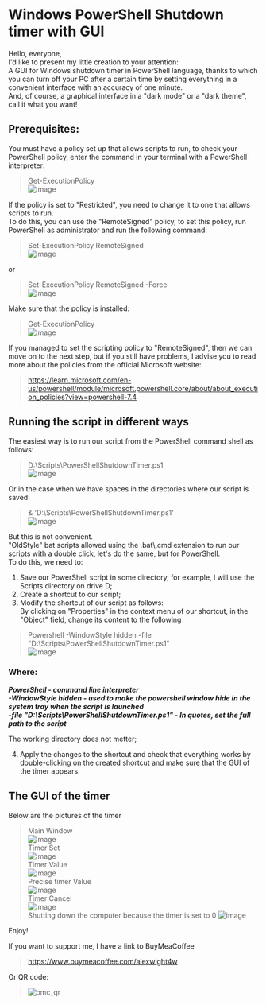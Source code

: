 # Windows PowerShell Shutdown timer with GUI

Hello, everyone,  
I'd like to present my little creation to your attention:  
A GUI for Windows shutdown timer in PowerShell language, thanks to which you can turn off your PC after a certain time by setting everything in a convenient interface with an accuracy of one minute.  
And, of course, a graphical interface in a "dark mode" or a "dark theme", call it what you want!  
## Prerequisites:

You must have a policy set up that allows scripts to run, to check your PowerShell policy, enter the command in your terminal with a PowerShell interpreter:  
>Get-ExecutionPolicy  
>![image](https://github.com/AlexJBFirst/PowerShell_Shutdown_Timer/assets/155481723/95d0195f-2578-4a85-90f7-4e03dc30bea4)  

If the policy is set to "Restricted", you need to change it to one that allows scripts to run.  
To do this, you can use the "RemoteSigned" policy, to set this policy, run PowerShell as administrator and run the following command:  
>Set-ExecutionPolicy RemoteSigned  
>![image](https://github.com/AlexJBFirst/PowerShell_Shutdown_Timer/assets/155481723/2657d142-9937-4217-bff7-1c42b464807b)  

or  
>Set-ExecutionPolicy RemoteSigned -Force  
>![image](https://github.com/AlexJBFirst/PowerShell_Shutdown_Timer/assets/155481723/41368f6a-ac42-46af-8342-ad2473e6f850)  

Make sure that the policy is installed:  
>Get-ExecutionPolicy  
>![image](https://github.com/AlexJBFirst/PowerShell_Shutdown_Timer/assets/155481723/d9f5cc52-7973-4355-a350-7fc79e202557)  

If you managed to set the scripting policy to "RemoteSigned", then we can move on to the next step, but if you still have problems, I advise you to read more about the policies from the official Microsoft website:  
>https://learn.microsoft.com/en-us/powershell/module/microsoft.powershell.core/about/about_execution_policies?view=powershell-7.4  

## Running the script in different ways

The easiest way is to run our script from the PowerShell command shell as follows:  
>D:\Scripts\PowerShellShutdownTimer.ps1  
>![image](https://github.com/AlexJBFirst/PowerShell_Shutdown_Timer/assets/155481723/6f2ba88a-301b-4051-8450-a396abaae3a4)  

Or in the case when we have spaces in the directories where our script is saved:  
>& 'D:\Scripts\PowerShellShutdownTimer.ps1'  
>![image](https://github.com/AlexJBFirst/PowerShell_Shutdown_Timer/assets/155481723/8f2275f9-623e-4ebf-ae53-9ab0c02950fa)  

But this is not convenient.   
"OldStyle" bat scripts allowed using the .bat\\.cmd extension to run our scripts with a double click, let's do the same, but for PowerShell.  
To do this, we need to:  
1) Save our PowerShell script in some directory, for example, I will use the Scripts directory on drive D;  
2) Create a shortcut to our script;  
3) Modify the shortcut of our script as follows:  
By clicking on "Properties" in the context menu of our shortcut, in the "Object" field, change its content to the following  
>Powershell -WindowStyle hidden -file "D:\Scripts\PowerShellShutdownTimer.ps1"  
>![image](https://github.com/AlexJBFirst/PowerShell_Shutdown_Timer/assets/155481723/0f1d713d-53ca-42ff-b387-3f52e3745980)  

### Where:  
***PowerShell - command line interpreter  
-WindowStyle hidden - used to make the powershell window hide in the system tray when the script is launched  
-file "D:\Scripts\PowerShellShutdownTimer.ps1" - In quotes, set the full path to the script***  

The working directory does not metter;  

4) Apply the changes to the shortcut and check that everything works by double-clicking on the created shortcut and make sure that the GUI of the timer appears.  

## The GUI of the timer

Below are the pictures of the timer  

>Main Window  
>![image](https://github.com/AlexJBFirst/PowerShell_Shutdown_Timer/assets/155481723/9a830b8d-7302-43e9-984c-1989b65b6998)    
>Timer Set  
>![image](https://github.com/AlexJBFirst/PowerShell_Shutdown_Timer/assets/155481723/0c7e1bb9-a2af-43bf-9b4b-e917a9ca9e1b)  
>Timer Value  
>![image](https://github.com/AlexJBFirst/PowerShell_Shutdown_Timer/assets/155481723/7adc5176-baa6-423c-94eb-fceef0ed6a1d)  
>Precise timer Value  
>![image](https://github.com/AlexJBFirst/PowerShell_Shutdown_Timer/assets/155481723/41537522-64f2-4663-92c3-9e69f6dea8dc)  
>Timer Cancel  
>![image](https://github.com/AlexJBFirst/PowerShell_Shutdown_Timer/assets/155481723/d3966afe-14f4-4beb-b881-891ba7b2ad90)  
>Shutting down the computer because the timer is set to 0
>![image](https://github.com/AlexJBFirst/PowerShell_Shutdown_Timer/assets/155481723/d056ddd7-de1e-454e-8c65-b6e92fea2b2e)  

Enjoy!  

If you want to support me, I have a link to BuyMeaCoffee  
>https://www.buymeacoffee.com/alexwight4w

Or QR code:  
>![bmc_qr](https://github.com/AlexJBFirst/PowerShell_Shutdown_Timer/assets/155481723/d98916df-d0ab-4701-956f-4a64f468104b)  
